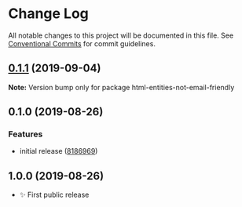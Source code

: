# Change Log

All notable changes to this project will be documented in this file.
See [Conventional Commits](https://conventionalcommits.org) for commit guidelines.

## [0.1.1](https://gitlab.com/codsen/codsen/compare/html-entities-not-email-friendly@0.1.0...html-entities-not-email-friendly@0.1.1) (2019-09-04)

**Note:** Version bump only for package html-entities-not-email-friendly





## 0.1.0 (2019-08-26)

### Features

- initial release ([8186969](https://gitlab.com/codsen/codsen/commit/8186969))

## 1.0.0 (2019-08-26)

- ✨ First public release
